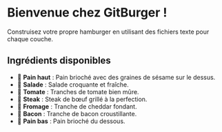 # Bienvenue chez GitBurger !

Construisez votre propre hamburger en utilisant des fichiers texte pour chaque couche.

## Ingrédients disponibles

- 🥯 **Pain haut** : Pain brioché avec des graines de sésame sur le dessus.
- 🥬 **Salade** : Salade croquante et fraîche.
- 🍅 **Tomate** : Tranches de tomate bien mûre.
- 🥩 **Steak** : Steak de bœuf grillé à la perfection.
- 🧀 **Fromage** : Tranche de cheddar fondant.
- 🥓 **Bacon** : Tranche de bacon croustillante.
- 🍞 **Pain bas** : Pain brioché du dessous.

